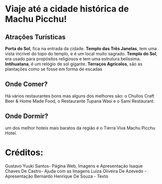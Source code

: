 #  Viaje até a cidade histórica de Machu Picchu!

## Atrações Turísticas 
**Porta do Sol**, fica na entrada da cidade.
 **Templo das Três Janelas**, tem uma vista incrível do topo do templo, e é um local muito sagrado.
 **Templo do Sol**, era usado para propósitos religiosos e tem uma estrutura belíssima.
 **Intihuatana**, é um relógio de sol gigante.
 **Terraços Agrícolos**, são as plantações como se fosse em forma de escadas
 ## Onde Comer?
 Há vários restaurantes bons mas alguns dos melhores são:
 o Chullos Craft Beer & Home Made Food, o Restaurante Tupana Wasi e o Sami Restaurant.
 ## Onde Dormir?
 um dos melhor hoteis mais baratos da região é o Tierra Viva Machu Picchu Hotel.
 # Créditos:
 Gustavo Yuuki Santos- Página Web, Imagens e Apresentação
 Isaque Chaves De Castro- Ajuda com as Imagens
 Luiza Oliveira De Azevedo - Apresentação
 Bernardo Henrique De Souza - Texto
